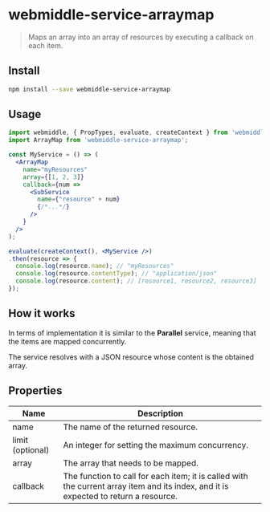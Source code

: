 # webmiddle-service-arraymap

> Maps an array into an array of resources by executing a callback on each
item.

## Install

```bash
npm install --save webmiddle-service-arraymap
```

## Usage

```jsx
import webmiddle, { PropTypes, evaluate, createContext } from 'webmiddle';
import ArrayMap from 'webmiddle-service-arraymap';

const MyService = () => (
  <ArrayMap
    name="myResources"
    array={[1, 2, 3]}
    callback={num =>
      <SubService
        name={"resource" + num}
        {/*...*/}
      />
    }
  />
);

evaluate(createContext(), <MyService />)
.then(resource => {
  console.log(resource.name); // "myResources" 
  console.log(resource.contentType); // "application/json"
  console.log(resource.content); // [resource1, resource2, resource3]
});
```

## How it works

In terms of implementation it is similar to the **Parallel** service,
meaning that the items are mapped concurrently.

The service resolves with a JSON resource whose content is the obtained
array.

## Properties

Name                   | Description
-----------------------|------------------------------------------------------
name                   | The name of the returned resource.
limit (optional)       | An integer for setting the maximum concurrency.
array                  | The array that needs to be mapped.
callback               | The function to call for each item; it is called with the current array item and its index, and it is expected to return a resource.

